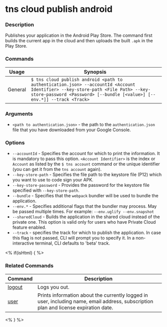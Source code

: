 # tns cloud publish android

### Description

Publishes your application in the Android Play Store. The command first builds the current app in the cloud and then uploads the built `.apk` in the Play Store.

### Commands

Usage | Synopsis
---|---
General | `$ tns cloud publish android <path to authentication.json> --accountId <Account Identifier> --key-store-path <File Path> --key-store-password <Password> [--bundle [<value>] [--env.*]] --track <Track>`

### Arguments
* `<path to authentication.json>` - the path to the `authentication.json` file that you have downloaded from your Google Console.

### Options

* `--accountId` - Specifies the account for which to print the information. It is mandatory to pass this option. `<Account Identifier>` is the index or `Account` as listed by the `$ tns account` command or the unique identifier (you can get it from the `tns account` again).
* `--key-store-path` - Specifies the file path to the keystore file (P12) which you want to use to code sign your APK.
* `--key-store-password` - Provides the password for the keystore file specified with `--key-store-path`.
* `--bundle` - Specifies that the `webpack` bundler will be used to bundle the application.
* `--env.*` - Specifies additional flags that the bundler may process. May be passed multiple times. For example: `--env.uglify --env.snapshot`
* `--sharedCloud` - Builds the application in the shared cloud instead of the private one. This option is valid only for users who have Private Cloud feature enabled.
* `--track` - specifies the track for which to publish the application. In case this flag is not passed, CLI will prompt you to specify it. In a non-interactive terminal, CLI defaults to 'beta' track.

<% if(isHtml) { %>

### Related Commands

Command | Description
----------|----------
[logout](logout.html) | Logs you out.
[user](user.html) | Prints information about the currently logged in user, including name, email address, subscription plan and license expiration date.
<% } %>
